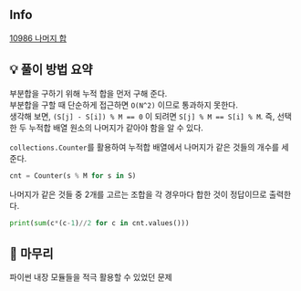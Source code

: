 ## Info
[10986 나머지 합](https://www.acmicpc.net/problem/10986)

## 💡 풀이 방법 요약
부분합을 구하기 위해 누적 합을 먼저 구해 준다.  
부분합을 구할 때 단순하게 접근하면 `O(N^2)` 이므로 통과하지 못한다.  
생각해 보면, `(S[j] - S[i]) % M == 0` 이 되려면 `S[j] % M == S[i] % M`. 즉, 선택한 두 누적합 배열 원소의 나머지가 같아야 함을 알 수 있다.  
  
`collections.Counter`를 활용하여 누적합 배열에서 나머지가 같은 것들의 개수를 세 준다.  
```python
cnt = Counter(s % M for s in S)
```
나머지가 같은 것들 중 2개를 고르는 조합을 각 경우마다 합한 것이 정답이므로 출력한다.
```python
print(sum(c*(c-1)//2 for c in cnt.values()))
```

## 🙂 마무리
파이썬 내장 모듈들을 적극 활용할 수 있었던 문제
